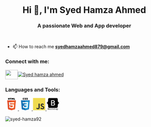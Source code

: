 <!DOCTYPE html>
<html lang="en">
<head>
    <meta charset="UTF-8">
    <meta http-equiv="X-UA-Compatible" content="IE=edge">
    <meta name="viewport" content="width=device-width, initial-scale=1.0">
<!--     <title>Document</title> -->
</head>
<body>
  <img src="" alt="">
    <h1 align="center">Hi 👋, I'm Syed Hamza Ahmed</h1>
<h3 align="center">A passionate Web and App developer</h3>
<img src="https://www.google.com/url?sa=i&url=https%3A%2F%2Fwww.vkreate.in%2Fservices%2Fweb-development&psig=AOvVaw0OQmhCpAUS7r4d-vvU2k4e&ust=1677322295092000&source=images&cd=vfe&ved=0CA8QjRxqFwoTCNiRmMH-rf0CFQAAAAAdAAAAABAF" alt="">


-   📫 How to reach me **syedhamzaahmed879@gmail.com**

<h3 align="left">Connect with me:</h3>
<p align="left">
<a href="https://linkedin.com/in/https://www.linkedin.com/in/syed-hamza-ahmed-8b13b4255" target="blank"><img height="30" width="40" align="center" src="https://raw.githubusercontent.com/rahuldkjain/github-profile-readme-generator/master/src/images/icons/Social/linked-in-alt.svg"
    <a href="https://instagram.com/syedhamzaahmed879?utm_source=qr&igshid=OGIxMTE0OTdkZA==" target="blank"><img align="center" src="https://raw.githubusercontent.com/rahuldkjain/github-profile-readme-generator/master/src/images/icons/Social/instagram.svg" alt="Syed hamza ahmed" height="30" width="40" /></a>
</p>


<h3 align="left">Languages and Tools:</h3>
<p align="left">
    <a href="https://www.w3schools.com/html/" target="_blank" rel="noreferrer">
        <img src="https://raw.githubusercontent.com/devicons/devicon/master/icons/html5/html5-original-wordmark.svg" alt="html5" width="40" height="40"/>
    </a>
    <a href="https://www.w3schools.com/css/" target="_blank" rel="noreferrer">
        <img src="https://raw.githubusercontent.com/devicons/devicon/master/icons/css3/css3-original-wordmark.svg" alt="css3" width="40" height="40"/>
    </a>
    <a href="https://developer.mozilla.org/en-US/docs/Web/JavaScript" target="_blank" rel="noreferrer">
        <img src="https://raw.githubusercontent.com/devicons/devicon/master/icons/javascript/javascript-original.svg" alt="javascript" width="40" height="40"/>
    </a>
    <a href="https://getbootstrap.com" target="_blank" rel="noreferrer">
        <img src="https://raw.githubusercontent.com/devicons/devicon/master/icons/bootstrap/bootstrap-plain-wordmark.svg" alt="bootstrap" width="40" height="40"/>
    </a>
</p>

<p><img align="center" src="https://github-readme-stats.vercel.app/api/top-langs?username=syedhamza92&show_icons=true&locale=en&layout=compact" alt="syed-hamza92" /></p>



</body>
</html>
